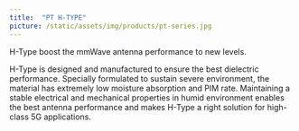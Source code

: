 ```yaml
---
title:  "PT H-TYPE"
picture: /static/assets/img/products/pt-series.jpg
---
```


H-Type boost the mmWave antenna performance to new levels.

H-Type is designed and manufactured to ensure the best dielectric performance. Specially formulated to sustain severe environment, the material has extremely low moisture absorption and PIM rate. Maintaining a stable electrical and mechanical properties in humid environment enables the best antenna performance and makes H-Type a right solution for high-class 5G applications.
